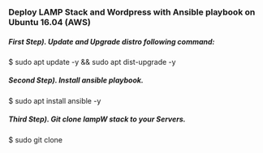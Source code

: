 ### Deploy LAMP Stack and Wordpress with Ansible playbook on Ubuntu 16.04 (AWS)

##### First Step). Update and Upgrade distro following command:

$ sudo apt update -y && sudo apt dist-upgrade -y

##### Second Step). Install ansible playbook.

$ sudo apt install ansible -y

##### Third Step). Git clone lampW stack to your Servers.

$ sudo git clone 



